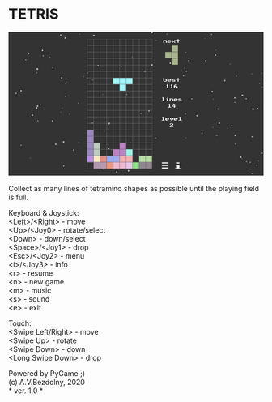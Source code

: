 # TETRIS

![tetris](tetris.png)

Collect as many lines of tetramino shapes as possible until the playing field is full.  

Keyboard & Joystick:  
\<Left\>/\<Right\> - move  
\<Up\>/\<Joy0\> - rotate/select  
\<Down\> - down/select  
\<Space\>/\<Joy1\> - drop  
\<Esc\>/\<Joy2\> - menu  
\<i\>/\<Joy3\> - info  
\<r\> - resume  
\<n\> - new game  
\<m\> - music  
\<s\> - sound  
\<e\> - exit  

Touch:  
\<Swipe Left/Right\> - move  
\<Swipe Up\> - rotate  
\<Swipe Down\> - down  
\<Long Swipe Down\> - drop  

Powered by PyGame ;)  
(c) A.V.Bezdolny, 2020  
\* ver. 1.0 \*

